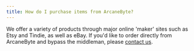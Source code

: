 ```yaml
---
title: How do I purchase items from ArcaneByte?
---
```


We offer a variety of products through major online 'maker' sites such as Etsy and Tindie, as well as eBay. If you'd like to order directly from ArcaneByte and bypass the middleman, please [contact us](/contact/).
